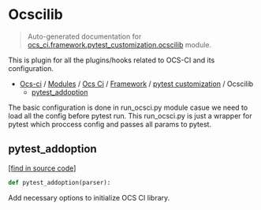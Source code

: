 # Ocscilib

> Auto-generated documentation for [ocs_ci.framework.pytest_customization.ocscilib](https://github.com/gklein/ocs-ci/blob/master/ocs_ci/framework/pytest_customization/ocscilib.py) module.

This is plugin for all the plugins/hooks related to OCS-CI and its
configuration.

- [Ocs-ci](../../../README.md#ocs-ci) / [Modules](../../../MODULES.md#ocs-ci-modules) / [Ocs Ci](../../index.md#ocs-ci) / [Framework](../index.md#framework) / [pytest customization](index.md#pytest-customization) / Ocscilib
    - [pytest_addoption](#pytest_addoption)

The basic configuration is done in run_ocsci.py module casue we need to load
all the config before pytest run. This run_ocsci.py is just a wrapper for
pytest which proccess config and passes all params to pytest.

## pytest_addoption

[[find in source code]](https://github.com/gklein/ocs-ci/blob/master/ocs_ci/framework/pytest_customization/ocscilib.py#L37)

```python
def pytest_addoption(parser):
```

Add necessary options to initialize OCS CI library.
